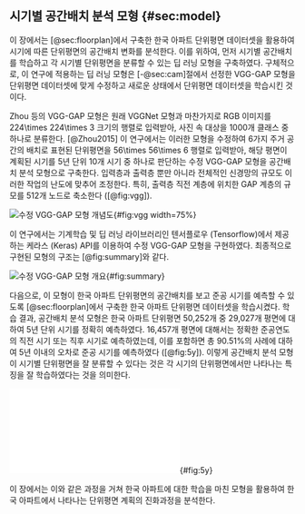 ## 시기별 공간배치 분석 모형 {#sec:model}

이 장에서는
[@sec:floorplan]에서 구축한 한국 아파트 단위평면 데이터셋을 활용하여
시기에 따른 단위평면의 공간배치 변화를 분석한다.
이를 위하여,
먼저 시기별 공간배치를 학습하고 각 시기별 단위평면을 분류할 수 있는 딥 러닝 모형을 구축하였다.
구체적으로,
이 연구에 적용하는 딥 러닝 모형은
[-@sec:cam]절에서 선정한 VGG-GAP 모형을
단위평면 데이터셋에 맞게 수정하고
새로운 상태에서 단위평면 데이터셋을 학습시킨 것이다.

Zhou 등의 VGG-GAP 모형은
원래 VGGNet 모형과 마찬가지로
RGB 이미지를
224\times 224\times 3 크기의 행렬로 입력받아,
사진 속 대상을 1000개 클래스 중 하나로 분류한다.
[@Zhou2015]
이 연구에서는 이러한 모형을 수정하여
6가지 주거 공간의 배치로 표현된 단위평면을
56\times 56\times 6 행렬로 입력받아,
해당 평면이 계획된 시기를
5년 단위 10개 시기 중 하나로 판단하는
수정 VGG-GAP 모형을
공간배치 분석 모형으로 구축한다.
입력층과 출력층 뿐만 아니라
전체적인 신경망의 규모도
이러한 작업의 난도에 맞추어 조정한다.
특히, 출력층 직전 계층에 위치한 GAP 계층의 규모를
512개 노드로 축소한다 ([@fig:vgg]).

![수정 VGG-GAP 모형 개념도](vgg-gap.png){#fig:vgg width=75%}

이 연구에서는
기계학습 및 딥 러닝 라이브러리인 텐서플로우 (Tensorflow)에서 제공하는
케라스 (Keras) API를 이용하여
수정 VGG-GAP 모형을 구현하였다.
최종적으로 구현된 모형의 구조는 [@fig:summary]와 같다.

![수정 VGG-GAP 모형 개요](summary.png){#fig:summary}

다음으로,
이 모형이
한국 아파트 단위평면의 공간배치를 보고 준공 시기를 예측할 수 있도록
[@sec:floorplan]에서 구축한 한국 아파트 단위평면 데이터셋을 학습시켰다.
학습 결과, 공간배치 분석 모형은 한국 아파트 단위평면 50,252개 중 29,027개 평면에 대하여 5년 단위 시기를 정확히 예측하였다. 16,457개 평면에 대해서는 정확한 준공연도의 직전 시기 또는 직후 시기로 예측하였는데, 이를 포함하면 총 90.51%의 사례에 대하여 5년 이내의 오차로 준공 시기를 예측하였다 ([@fig:5y]).
이렇게 공간배치 분석 모형이
시기별 단위평면을 잘 분류할 수 있다는 것은
각 시기의 단위평면에서만 나타나는 특징을 잘 학습하였다는 것을 의미한다.

![준공 시기 예측 결과](vgg_5y_heatmap.pdf){#fig:5y}

이 장에서는 이와 같은 과정을 거쳐
한국 아파트에 대한 학습을 마친 모형을 활용하여
한국 아파트에서 나타나는 단위평면 계획의 진화과정을 분석한다.
